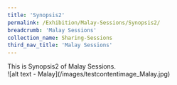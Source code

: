 ```yaml
---
title: 'Synopsis2'
permalink: /Exhibition/Malay-Sessions/Synopsis2/
breadcrumb: 'Malay Sessions'
collection_name: Sharing-Sessions
third_nav_title: 'Malay Sessions'
---
```


<div>
  This is Synopsis2 of Malay Sessions.
  <br/>
  ![alt text - Malay](/images/testcontentimage_Malay.jpg)
</div>
